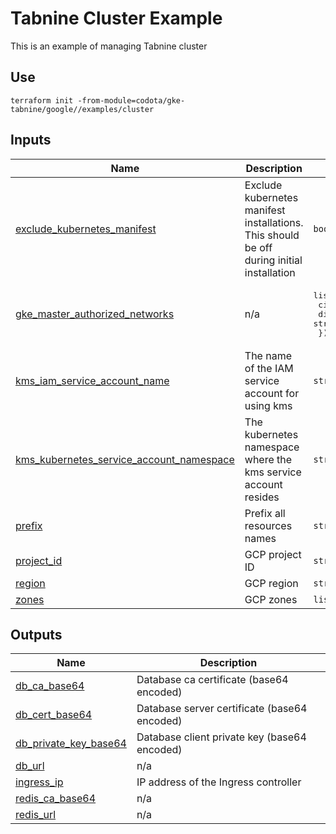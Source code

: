 # Tabnine Cluster Example

This is an example of managing Tabnine cluster

## Use

`terraform init -from-module=codota/gke-tabnine/google//examples/cluster`

<!-- BEGIN_TF_DOCS -->
## Inputs

| Name | Description | Type | Default | Required |
|------|-------------|------|---------|:--------:|
| <a name="input_exclude_kubernetes_manifest"></a> [exclude\_kubernetes\_manifest](#input\_exclude\_kubernetes\_manifest) | Exclude kubernetes manifest installations. This should be off during initial installation | `bool` | `false` | no |
| <a name="input_gke_master_authorized_networks"></a> [gke\_master\_authorized\_networks](#input\_gke\_master\_authorized\_networks) | n/a | <pre>list(object({<br>    cidr_block   = string,<br>    display_name = string<br>  }))</pre> | n/a | yes |
| <a name="input_kms_iam_service_account_name"></a> [kms\_iam\_service\_account\_name](#input\_kms\_iam\_service\_account\_name) | The name of the IAM service account for using kms | `string` | n/a | yes |
| <a name="input_kms_kubernetes_service_account_namespace"></a> [kms\_kubernetes\_service\_account\_namespace](#input\_kms\_kubernetes\_service\_account\_namespace) | The kubernetes namespace where the kms service account resides | `string` | n/a | yes |
| <a name="input_prefix"></a> [prefix](#input\_prefix) | Prefix all resources names | `string` | `"tabnine-self-hosted"` | no |
| <a name="input_project_id"></a> [project\_id](#input\_project\_id) | GCP project ID | `string` | n/a | yes |
| <a name="input_region"></a> [region](#input\_region) | GCP region | `string` | n/a | yes |
| <a name="input_zones"></a> [zones](#input\_zones) | GCP zones | `list(string)` | n/a | yes |

## Outputs

| Name | Description |
|------|-------------|
| <a name="output_db_ca_base64"></a> [db\_ca\_base64](#output\_db\_ca\_base64) | Database ca certificate (base64 encoded) |
| <a name="output_db_cert_base64"></a> [db\_cert\_base64](#output\_db\_cert\_base64) | Database server certificate (base64 encoded) |
| <a name="output_db_private_key_base64"></a> [db\_private\_key\_base64](#output\_db\_private\_key\_base64) | Database client private key (base64 encoded) |
| <a name="output_db_url"></a> [db\_url](#output\_db\_url) | n/a |
| <a name="output_ingress_ip"></a> [ingress\_ip](#output\_ingress\_ip) | IP address of the Ingress controller |
| <a name="output_redis_ca_base64"></a> [redis\_ca\_base64](#output\_redis\_ca\_base64) | n/a |
| <a name="output_redis_url"></a> [redis\_url](#output\_redis\_url) | n/a |
<!-- END_TF_DOCS -->
